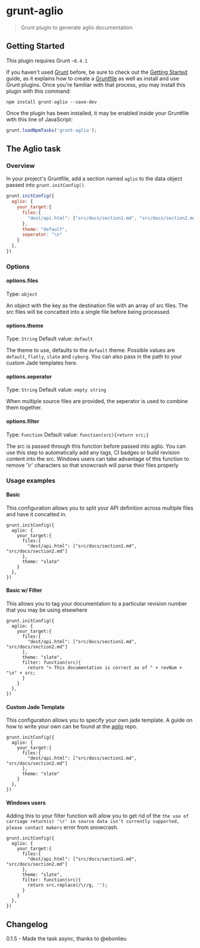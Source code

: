 # grunt-aglio

> Grunt plugin to generate aglio documentation

## Getting Started
This plugin requires Grunt `~0.4.1`

If you haven't used [Grunt](http://gruntjs.com/) before, be sure to check out the [Getting Started](http://gruntjs.com/getting-started) guide, as it explains how to create a [Gruntfile](http://gruntjs.com/sample-gruntfile) as well as install and use Grunt plugins. Once you're familiar with that process, you may install this plugin with this command:

```shell
npm install grunt-aglio --save-dev
```

Once the plugin has been installed, it may be enabled inside your Gruntfile with this line of JavaScript:

```js
grunt.loadNpmTasks('grunt-aglio');
```

## The Aglio task

### Overview
In your project's Gruntfile, add a section named `aglio` to the data object passed into `grunt.initConfig()`.

```js
grunt.initConfig({
  aglio: {
    your_target:{
      files:{
        "dest/api.html": ["src/docs/section1.md", "src/docs/section2.md"]
      },
      theme: "default",
      seperator: "\n"
    }
  },
})
```

### Options

#### options.files
Type: `object`

An object with the key as the destination file with an array of src files. The src files will be concatted into a single file before being processed.

#### options.theme
Type: `String`
Default value: `default`

The theme to use, defaults to the `default` theme. Possible values are `default`, `flatly`, `slate` and `cyborg`.
You can also pass in the path to your custom Jade templates here.

#### options.seperator
Type: `String`
Default value: `empty string`

When multiple source files are provided, the seperator is used to combine them together.

#### options.filter
Type: `Function`
Default value: `function(src){return src;}`

The src is passed through this function before passed into aglio. You can use this step to automatically add any tags, CI badges or build revision content into the src. Windows users can take advantage of this function to remove '\r' characters so that snowcrash will parse their files properly

### Usage examples

#### Basic
This configuration allows you to split your API definition across multiple files and have it concatted in.
```
grunt.initConfig({
  aglio: {
    your_target:{
      files:{
        "dest/api.html": ["src/docs/section1.md", "src/docs/section2.md"]
      },
      theme: "slate"
    }
  },
})
```

#### Basic w/ Filter
This allows you to tag your documentation to a particular revision number that you may be using elsewhere
```
grunt.initConfig({
  aglio: {
    your_target:{
      files:{
        "dest/api.html": ["src/docs/section1.md", "src/docs/section2.md"]
      },
      theme: "slate",
      filter: function(src){
        return "> This documentation is correct as of " + revNum + "\n" + src;
      }
    }
  },
})
```

#### Custom Jade Template
This configuration allows you to specify your own jade template. A guide on how to write your own can be found at the [aglio](https://github.com/danielgtaylor/aglio#custom-themes) repo. 
```
grunt.initConfig({
  aglio: {
    your_target:{
      files:{
        "dest/api.html": ["src/docs/section1.md", "src/docs/section2.md"]
      },
      theme: "slate"
    }
  },
})
```

#### Windows users
Adding this to your filter function will allow you to get rid of the `the use of carriage return(s) '\r' in source data isn't currently supported, please contact makers`  error from snowcrash.
```
grunt.initConfig({
  aglio: {
    your_target:{
      files:{
        "dest/api.html": ["src/docs/section1.md", "src/docs/section2.md"]
      },
      theme: "slate",
      filter: function(src){
        return src.replace(/\r/g, '');
      }
    }
  },
})
```

## Changelog

0.1.5 - Made the task async, thanks to @ebonlieu
